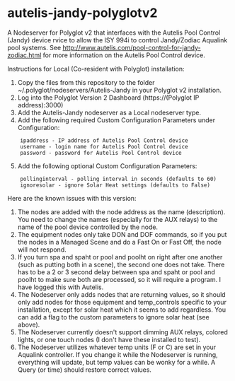 # autelis-jandy-polyglotv2
A Nodeserver for Polyglot v2 that interfaces with the Autelis Pool Control (Jandy) device rvice to allow the ISY 994i to control Jandy/Zodiac Aqualink pool systems. See http://www.autelis.com/pool-control-for-jandy-zodiac.html for more information on the Autelis Pool Control device.

Instructions for Local (Co-resident with Polyglot) installation:

1. Copy the files from this repository to the folder ~/.polyglot/nodeservers/Autelis-Jandy in your Polyglot v2 installation.
2. Log into the Polyglot Version 2 Dashboard (https://(Polyglot IP address):3000)
3. Add the Autelis-Jandy nodeserver as a Local nodeserver type.
4. Add the following required Custom Configuration Parameters under Configuration:
```
    ipaddress - IP address of Autelis Pool Control device 
    username - login name for Autelis Pool Control device
    password - password for Autelis Pool Control device
```
5. Add the following optional Custom Configuration Parameters:
```
    pollinginterval - polling interval in seconds (defaults to 60)
    ignoresolar - ignore Solar Heat settings (defaults to False)
```
Here are the known issues with this version:

1. The nodes are added with the node address as the name (description). You need to change the names (especially for the AUX relays) to the name of the pool device controlled by the node.
2. The equipment nodes only take DON and DOF commands, so if you put the nodes in a Managed Scene and do a Fast On or Fast Off, the node will not respond.
3. If you turn spa and spaht or pool and poolht on right after one another (such as putting both in a scene), the second one does not take. There has to be a 2 or 3 second delay between spa and spaht or pool and poolht to make sure both are processed, so it will require a program. I have logged this with Autelis.
4. The Nodeserver only adds nodes that are returning values, so it should only add nodes for those equipment and temp_controls specific to your installation, except for solar heat which it seems to add regardless. You can add a flag to the custom parameters to ignore solar heat (see above).
5. The Nodeserver currently doesn't support dimming AUX relays, colored lights, or one touch nodes (I don't have these installed to test).
6. The Nodeserver utilizes whatever temp units (F or C) are set in your Aqualink controller. If you change it while the Nodeserver is running, everything will update, but temp values can be wonky for a while. A Query (or time) should restore correct values.